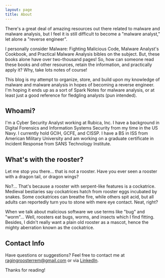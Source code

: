 ```yaml
---
layout: page
title: About
---
```


There's a great deal of amazing resources out there related to malware and malware analysis, but I feel it is still difficult to become a "malware analyst," let alone a "reverse engineer".

I personally consider Malware: Fighting Malicious Code, Malware Analyst's Cookbook, and Practical Malware Analysis bibles on the subject. But, these books alone have over two-thousand pages! So, how can someone read these books and other resources, retain the information, and practically apply it? Why, take lots notes of course!

This blog is my attempt to organize, store, and build upon my knowledge of malware and malware analysis in hopes of becoming a reverse engineer. I'm hoping it ends up as a sort of Spark Notes for malware analysis, or at least just a good reference for fledgling analysts (pun intended).

## Whoami?

I'm a Cyber Security Analyst working at Rubica, Inc. I have a background in Digital Forensics and Information Systems Security from my time in the US Navy. I currently hold GCIH, GCFE, and CISSP. I have a BS in ISS from American Military University and am working on a graduate certificate in Incident Response from SANS Technology Institute.

## What's with the rooster?

Let me stop you there... that is not a rooster. Have you ever seen a rooster with a dragon tail, or dragon wings? 

No?... That's because a rooster with serpent-like features is a cockatrice. Medieval bestiaries say cockatrices hatch from rooster eggs incubated by snakes. Some cockatrices can breathe fire, while others spit acid, but all adults can reportedly turn you to stone with mere eye contact. Neat, right?

When we talk about malicious software we use terms like "bug" and "worm"... Well, roosters eat bugs, worms, and insects which I find fitting. Besides, I didn't really want a plain old rooster as a mascot, hence the mighty aberration known as the cockatrice.

## Contact Info

Have questions or suggestions? Feel free to contact me at ragingroosterrem@gmail.com or via [LinkedIn](https://www.linkedin.com/in/jordan-zeveney-491760125).

Thanks for reading!
